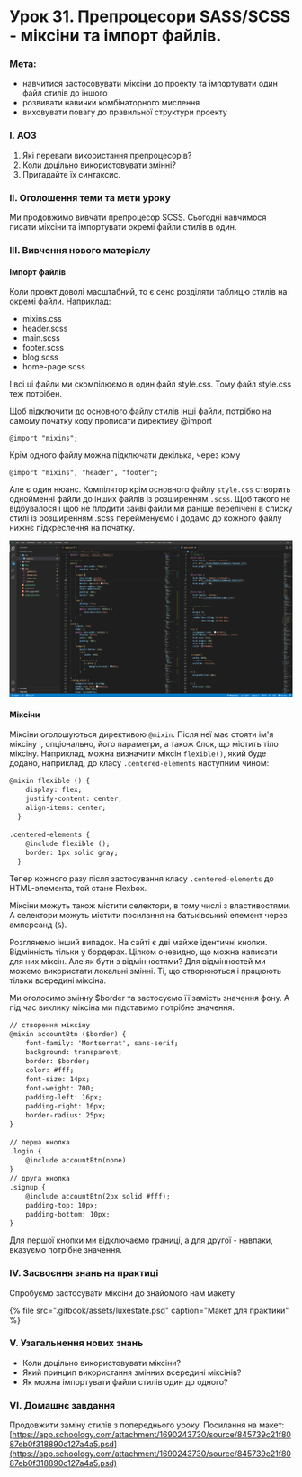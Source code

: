 # Урок 31. Препроцесори SASS/SCSS - міксіни та імпорт файлів.

### Мета:

* навчитися застосовувати міксіни до проекту та імпортувати один файл стилів до іншого
* розвивати навички комбінаторного мислення
* виховувати повагу до правильної структури проекту

### І. АОЗ

1. Які переваги використання препроцесорів?
2. Коли доцільно використовувати змінні?
3. Пригадайте їх синтаксис.

### ІІ. Оголошення теми та мети уроку

Ми продовжимо вивчати препроцесор SCSS. Сьогодні навчимося писати міксіни та імпортувати окремі файли стилів в один.

### ІІІ. Вивчення нового матеріалу

#### Імпорт файлів

Коли проект доволі масштабний, то є сенс розділяти таблицю стилів на окремі файли. Наприклад:

* mixins.css
* header.scss
* main.scss
* footer.scss
* blog.scss
* home-page.scss

І всі ці файли ми скомпілюємо в один файл style.css. Тому файл style.css теж потрібен.

Щоб підключити до основного файлу стилів інші файли, потрібно на самому початку коду прописати директиву @import

```text
@import "mixins";
```

Крім одного файлу можна підключати декілька, через кому

```text
@import "mixins", "header", "footer";
```

Але є один нюанс. Компілятор крім основного файлу `style.css` створить однойменні файли до інших файлів із розширенням `.scss`. Щоб такого не відбувалося і щоб не плодити зайві файли ми раніше перелічені в списку стилі із розширенням .scss перейменуємо і додамо до кожного файлу  нижнє підкреслення на початку.

![&#x41F;&#x440;&#x438;&#x43A;&#x43B;&#x430;&#x434; &#x43E;&#x431;&apos;&#x454;&#x43C;&#x43D;&#x43E;&#x433;&#x43E; &#x43F;&#x440;&#x43E;&#x435;&#x43A;&#x442;&#x443; &#x456;&#x437; &#x434;&#x435;&#x43A;&#x456;&#x43B;&#x44C;&#x43A;&#x43E;&#x43C;&#x430; &#x444;&#x430;&#x439;&#x43B;&#x430;&#x43C;&#x438; &#x441;&#x442;&#x438;&#x43B;&#x456;&#x432;](.gitbook/assets/image%20%2821%29.png)

#### Міксіни

Міксіни оголошуються директивою `@mixin`. Після неї має стояти ім'я міксіну і, опціонально, його параметри, а також блок, що містить тіло міксіну. Наприклад, можна визначити міксін `flexible()`, який буде додано, наприклад, до класу `.centered-elements` наступним чином:

```text
@mixin flexible () {
    display: flex;
    justify-content: center;
    align-items: center;
  }
  
.centered-elements {
    @include flexible ();
    border: 1px solid gray;
  }
```

Тепер кожного разу після застосування класу `.centered-elements` до HTML-элемента, той стане Flexbox.

Міксіни можуть також містити селектори, в тому числі з властивостями. А селектори можуть містити посилання на батьківський елемент через амперсанд \(`&`\).

Розглянемо інший випадок. На сайті є дві майже ідентичні кнопки. Відмінність тільки у бордерах. Цілком очевидно, що можна написати для них міксін. Але як бути з відмінностями? Для відмінностей  ми можемо використати локальні змінні. Ті, що створюються і працюють тільки всередині міксіна.

Ми оголосимо змінну $border та застосуємо її замість значення фону. А під час виклику міксіна ми підставимо потрібне значення.

```text
// створення міксіну
@mixin accountBtn ($border) {
    font-family: 'Montserrat', sans-serif;
    background: transparent;
    border: $border;
    color: #fff;
    font-size: 14px;
    font-weight: 700;
    padding-left: 16px;
    padding-right: 16px;
    border-radius: 25px;
}

// перша кнопка
.login {
    @include accountBtn(none)
}
// друга кнопка
.signup {
    @include accountBtn(2px solid #fff);
    padding-top: 10px;
    padding-bottom: 10px;
}
```

Для першої кнопки ми відключаємо границі, а для другої - навпаки, вказуємо потрібне значення.

### IV. Засвоєння знань на практиці

Спробуємо застосувати міксіни до знайомого нам макету

{% file src=".gitbook/assets/luxestate.psd" caption="Макет для практики" %}

### V. Узагальнення нових знань

* Коли доцільно використовувати міксіни?
* Який принцип використання змінних всередині міксінів?
* Як можна імпортувати файли стилів один до одного?

### VI. Домашнє завдання

Продовжити заміну стилів з попереднього уроку. Посилання на макет: [https://app.schoology.com/attachment/1690243730/source/845739c21f8087eb0f318890c127a4a5.psd](https://app.schoology.com/attachment/1690243730/source/845739c21f8087eb0f318890c127a4a5.psd)


